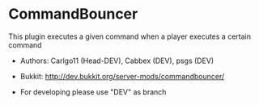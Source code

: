 CommandBouncer
==============
This plugin executes a given command when a player executes a certain command

+ Authors: Carlgo11 (Head-DEV), Cabbex (DEV), psgs (DEV)

+ Bukkit: http://dev.bukkit.org/server-mods/commandbouncer/

+ For developing please use "DEV" as branch
